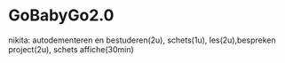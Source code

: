 # GoBabyGo2.0

nikita: autodementeren en bestuderen(2u), schets(1u), les(2u),bespreken project(2u), schets affiche(30min)

